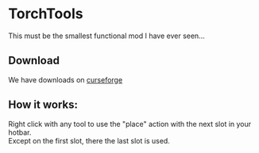 TorchTools
==========

This must be the smallest functional mod I have ever seen...

Download
--------

We have downloads on [curseforge](https://www.curseforge.com/minecraft/mc-mods/torchtools)

How it works:
-------------

Right click with any tool to use the "place" action with the next slot in your hotbar.<br>
Except on the first slot, there the last slot is used.

